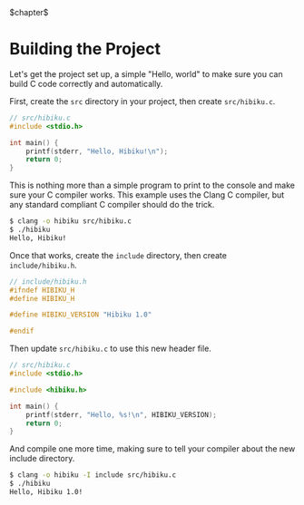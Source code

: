 <div class="number1">$chapter$</div>

# Building the Project

Let's get the project set up, a simple "Hello, world" to make sure you can build
C code correctly and automatically.

First, create the `src` directory in your project, then create `src/hibiku.c`.

```c
// src/hibiku.c
#include <stdio.h>

int main() {
    printf(stderr, "Hello, Hibiku!\n");
    return 0;
}
```

This is nothing more than a simple program to print to the console and make sure
your C compiler works. This example uses the Clang C compiler, but any standard
compliant C compiler should do the trick.

```sh
$ clang -o hibiku src/hibiku.c
$ ./hibiku
Hello, Hibiku!
```

Once that works, create the `include` directory, then create `include/hibiku.h`.

```c
// include/hibiku.h
#ifndef HIBIKU_H
#define HIBIKU_H

#define HIBIKU_VERSION "Hibiku 1.0"

#endif
```

Then update `src/hibiku.c` to use this new header file.

```c
// src/hibiku.c
#include <stdio.h>

#include <hibiku.h>

int main() {
    printf(stderr, "Hello, %s!\n", HIBIKU_VERSION);
    return 0;
}
```

And compile one more time, making sure to tell your compiler about the new include directory.

```sh
$ clang -o hibiku -I include src/hibiku.c
$ ./hibiku
Hello, Hibiku 1.0!
```
